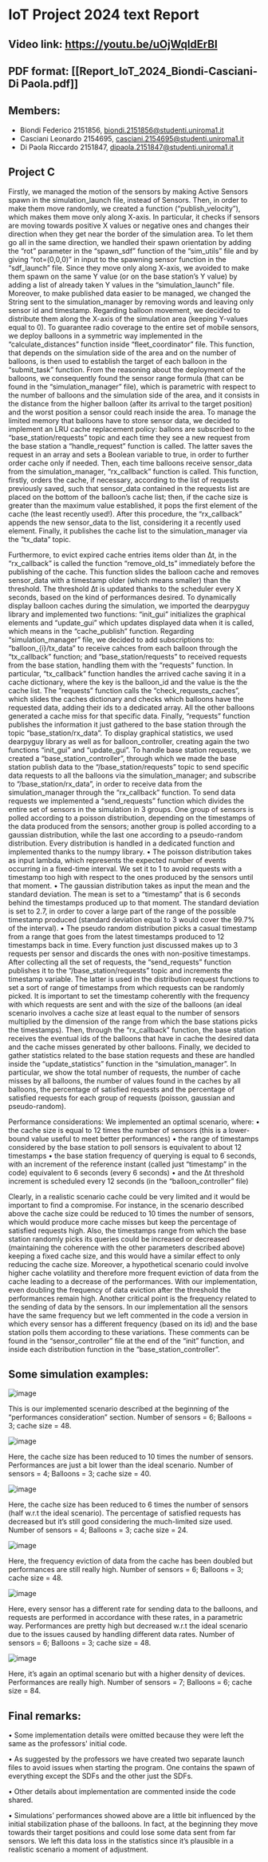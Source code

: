 # IoT Project 2024 text Report

## Video link: https://youtu.be/uOjWqldErBI
## PDF format: [[Report_IoT_2024_Biondi-Casciani-Di Paola.pdf]]

## Members:
- Biondi Federico 2151856, biondi.2151856@studenti.uniroma1.it
- Casciani Leonardo 2154695, casciani.2154695@studenti.uniroma1.it
- Di Paola Riccardo 2151847, dipaola.2151847@studenti.uniroma1.it
## Project C

Firstly, we managed the motion of the sensors by making Active Sensors spawn in the simulation_launch file, instead of Sensors. Then, in order to make them move randomly, we created a function (“publish_velocity”), which makes them move only along X-axis. In particular, it checks if sensors are moving towards positive X values or negative ones and changes their direction when they get near the border of the simulation area.
To let them go all in the same direction, we handled their spawn orientation by adding the “rot” parameter in the “spawn_sdf” function of the “sim_utils” file and by giving “rot=(0,0,0)” in input to the spawning sensor function in the “sdf_launch” file.
Since they move only along X-axis, we avoided to make them spawn on the same Y value (or on the base station’s Y value) by adding a list of already taken Y values in the “simulation_launch” file.
Moreover, to make published data easier to be managed, we changed the String sent to the simulation_manager by removing words and leaving only sensor id and timestamp.
Regarding balloon movement, we decided to distribute them along the X-axis of the simulation area (keeping Y-values equal to 0). To guarantee radio coverage to the entire set of mobile sensors, we deploy balloons in a symmetric way implemented in the “calculate_distances” function inside “fleet_coordinator” file. This function, that depends on the simulation side of the area and on the number of balloons, is then used to establish the target of each balloon in the “submit_task” function.
From the reasoning about the deployment of the balloons, we consequently found the sensor range formula (that can be found in the “simulation_manager” file), which is parametric with respect to the number of balloons and the simulation side of the area, and it consists in the distance from the higher balloon (after its arrival to the target position) and the worst position a sensor could reach inside the area.
To manage the limited memory that balloons have to store sensor data, we decided to implement an LRU cache replacement policy: ballons are subscribed to the “base_station/requests” topic and each time they see a new request from the base station a “handle_request” function is called. The latter saves the request in an array and sets a Boolean variable to true, in order to further order cache only if needed. Then, each time balloons receive sensor_data from the simulation_manager, “rx_callback” function is called. This function, firstly, orders the cache, if necessary, according to the list of requests previously saved, such that sensor_data contained in the requests list are placed on the bottom of the balloon’s cache list; then, if the cache size is greater than the maximum value established, it pops the first element of the cache (the least recently used!). After this procedure, the “rx_callback” appends the new sensor_data to the list, considering it a recently used element. Finally, it publishes the cache list to the simulation_manager via the “tx_data” topic.

Furthermore, to evict expired cache entries items older than ∆t, in the “rx_callback” is called the function “remove_old_ts” immediately before the publishing of the cache. This function slides the balloon cache and removes sensor_data with a timestamp older (which means smaller) than the threshold. The threshold ∆t is updated thanks to the scheduler every X seconds, based on the kind of performances desired.
To dynamically display balloon caches during the simulation, we imported the dearpyguy library and implemented two functions: “init_gui” initializes the graphical elements and “update_gui” which updates displayed data when it is called, which means in the “cache_publish” function.
Regarding “simulation_manager” file, we decided to add subscriptions to: “balloon_{i}/tx_data” to receive cahces from each balloon through the “tx_callback” function; and “base_station/requests” to received requests from the base station, handling them with the “requests” function.
In particular, “tx_callback” function handles the arrived cache saving it in a cache dictionary, where the key is the balloon_id and the value is the the cache list.
The ”requests” function calls the “check_requests_caches”, which slides the caches dictionary and checks which balloons have the requested data, adding their ids to a dedicated array. All the other balloons generated a cache miss for that specific data. Finally, “requests” function publishes the information it just gathered to the base station through the topic “base_station/rx_data”.
To display graphical statistics, we used dearpyguy library as well as for balloon_controller, creating again the two functions “init_gui” and “update_gui”.
To handle base station requests, we created a “base_station_controller”, through which we made the base station publish data to the “/base_station/requests” topic to send specific data requests to all the balloons via the simulation_manager; and subscribe to “/base_station/rx_data”, in order to receive data from the simulation_manager through the “rx_callback” function.
To send data requests we implemented a “send_requests” function which divides the entire set of sensors in the simulation in 3 groups. One group of sensors is polled according to a poisson distribution, depending on the timestamps of the data produced from the sensors; another group is polled according to a gaussian distribution, while the last one according to a pseudo-random distribution. Every distribution is handled in a dedicated function and implemented thanks to the numpy library. 
•	The poisson distribution takes as input lambda, which represents the expected number of events occurring in a fixed-time interval. We set it to 1 to avoid requests with a timestamp too high with respect to the ones produced by the sensors until that moment.
•	The gaussian distribution takes as input the mean and the standard deviation. The mean is set to a “timestamp” that is 6 seconds behind the timestamps produced up to that moment. The standard deviation is set to 2.7, in order to cover a large part of the range of the possible timestamp produced (standard deviation equal to 3 would cover the 99.7% of the interval).
•	The pseudo random distribution picks a casual timestamp from a range that goes from the latest timestamps produced to 12 timestamps back in time.
Every function just discussed makes up to 3 requests per sensor and discards the ones with non-positive timestamps.
After collecting all the set of requests, the “send_requests” function publishes it to the “/base_station/requests” topic and increments the timestamp variable. The latter is used in the distribution request functions to set a sort of range of timestamps from which requests can be randomly picked. It is important to set the timestamp coherently with the frequency with which requests are sent and with the size of the balloons (an ideal scenario involves a cache size at least equal to the number of sensors multiplied by the dimension of the range from which the base stations picks the timestamps).
Then, through the “rx_callback” function, the base station receives the eventual ids of the balloons that have in cache the desired data and the cache misses generated by other balloons.
Finally, we decided to gather statistics related to the base station requests and these are handled inside the “update_statistics” function in the “simulation_manager”. In particular, we show the total number of requests, the number of cache misses by all balloons, the number of values found in the caches by all balloons, the percentage of satisfied requests and the percentage of satisfied requests for each group of requests (poisson, gaussian and pseudo-random).

Performance considerations:
We implemented an optimal scenario, where:
•	the cache size is equal to 12 times the number of sensors (this is a lower-bound value useful to meet better performances)
•	the range of timestamps considered by the base station to poll sensors is equivalent to about 12 timestamps
•	the base station frequency of querying is equal to 6 seconds, with an increment of the reference instant (called just “timestamp” in the code) equivalent to 6 seconds (every 6 seconds)
•	and the ∆t threshold increment is scheduled every 12 seconds (in the “balloon_controller” file)

Clearly, in a realistic scenario cache could be very limited and it would be important to find a compromise. For instance, in the scenario described above the cache size could be reduced to 10 times the number of sensors, which would produce more cache misses but keep the percentage of satisfied requests high.
Also, the timestamps range from which the base station randomly picks its queries could be increased or decreased (maintaining the coherence with the other parameters described above) keeping a fixed cache size, and this would have a similar effect to only reducing the cache size.
Moreover, a hypothetical scenario could involve higher cache volatility and therefore more frequent eviction of data from the cache leading to a decrease of the performances. With our implementation, even doubling the frequency of data eviction after the threshold the performances remain high.
Another critical point is the frequency related to the sending of data by the sensors. In our implementation all the sensors have the same frequency but we left commented in the code a version in which every sensor has a different frequency (based on its id) and the base station polls them according to these variations. These comments can be found in the “sensor_controller” file at the end of the “init” function, and inside each distribution function in the “base_station_controller”.






## Some simulation examples:

![image](https://github.com/FedBio01/IoT-project/assets/118269653/9200372b-8691-4fa1-9adb-0c6518b9c4a1)

This is our implemented scenario described at the beginning of the “performances consideration” section. Number of sensors = 6; Balloons = 3; cache size = 48.

![image](https://github.com/FedBio01/IoT-project/assets/118269653/ca2a0645-19bc-47d3-a57d-d40b0d9e3c06)

Here, the cache size has been reduced to 10 times the number of sensors. Performances are just a bit lower than the ideal scenario. Number of sensors = 4; Balloons = 3; cache size = 40.

![image](https://github.com/FedBio01/IoT-project/assets/118269653/4c41a625-230b-420b-b106-2b4f38b28c20)

Here, the cache size has been reduced to 6 times the number of sensors (half w.r.t the ideal scenario). The percentage of satisfied requests has decreased but it’s still good considering the much-limited size used. Number of sensors = 4; Balloons = 3; cache size = 24.

![image](https://github.com/FedBio01/IoT-project/assets/118269653/1e226c96-23bf-4349-b3e1-ab1f78a4a585)

Here, the frequency eviction of data from the cache has been doubled but performances are still really high. Number of sensors = 6; Balloons = 3; cache size = 48.

![image](https://github.com/FedBio01/IoT-project/assets/118269653/00a83c80-6f1f-4df5-a436-7f2551ac1b0b)

Here, every sensor has a different rate for sending data to the balloons, and requests are performed in accordance with these rates, in a parametric way. Performances are pretty high but decreased w.r.t the ideal scenario due to the issues caused by handling different data rates.
Number of sensors = 6; Balloons = 3; cache size = 48.

![image](https://github.com/FedBio01/IoT-project/assets/118269653/07da5b22-f392-4aa3-8fbe-cc0268fb2487)

Here, it’s again an optimal scenario but with a higher density of devices. Performances are really high. Number of sensors = 7; Balloons = 6; cache size = 84.





## Final remarks:
•	Some implementation details were omitted because they were left the same as the professors' initial code.

•	As suggested by the professors we have created two separate launch files to avoid issues when starting the program. One contains the spawn of everything except the SDFs and the other just the SDFs.

•	Other details about implementation are commented inside the code shared.

•	Simulations’ performances showed above are a little bit influenced by the initial stabilization phase of the balloons. In fact, at the beginning they move towards their target positions and could lose some data sent from far sensors. We left this data loss in the statistics since it’s plausible in a realistic scenario a moment of adjustment.

